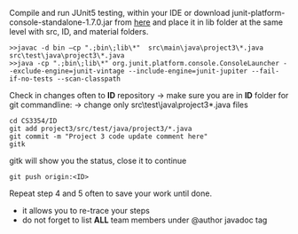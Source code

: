 Compile and run JUnit5 testing, within your IDE or download junit-platform-console-standalone-1.7.0.jar from [here]( https://repo1.maven.org/maven2/org/junit/platform/junit-platform-console-standalone/1.7.0) and place it in lib folder at the same level with src, ID, and material folders. 

```
>>javac -d bin –cp ".;bin\;lib\*"  src\main\java\project3\*.java src\test\java\project3\*.java
>>java -cp ".;bin\;lib\*" org.junit.platform.console.ConsoleLauncher --exclude-engine=junit-vintage --include-engine=junit-jupiter --fail-if-no-tests --scan-classpath
```

Check in changes often to  **ID** repository 
-> make sure you are in **ID** folder for git commandline:
-> change only src\test\java\project3\*.java files 

```
cd CS3354/ID
git add project3/src/test/java/project3/*.java
git commit -m "Project 3 code update comment here"
gitk
```
gitk will show you the status, close it to continue
```
git push origin:<ID>
```

Repeat step 4 and 5 often to save your work until done. 
  * it allows you to re-trace your steps
  * do not forget to list **ALL** team members under @author javadoc tag
